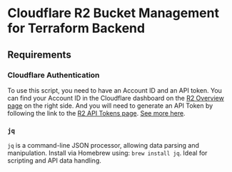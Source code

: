 # Cloudflare R2 Bucket Management for Terraform Backend

## Requirements

### Cloudflare Authentication

To use this script, you need to have an Account ID and an API token.
You can find your Account ID in the Cloudflare dashboard on the [R2 Overview page](https://dash.cloudflare.com/?to=/:account/r2/overview) on the right side.
And you will need to generate an API Token by following the link to the [R2 API Tokens page](https://dash.cloudflare.com/?to=/:account/r2/api-tokens).
[See more here](https://developers.cloudflare.com/r2/api/s3/tokens/).

### `jq`

`jq` is a command-line JSON processor, allowing data parsing and manipulation.
Install via Homebrew using: `brew install jq`.
Ideal for scripting and API data handling.
